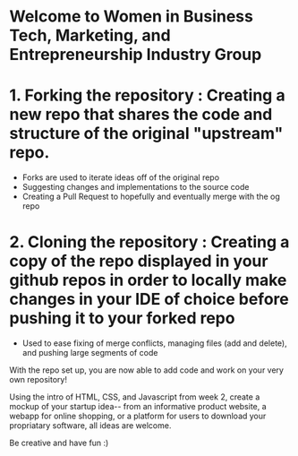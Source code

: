 # Welcome to Women in Business Tech, Marketing, and Entrepreneurship Industry Group

# 1. Forking the repository : Creating a new repo that shares the code and structure of the original "upstream" repo. 
- Forks are used to iterate ideas off of the original repo
- Suggesting changes and implementations to the source code
- Creating a Pull Request to hopefully and eventually merge with the og repo

# 2. Cloning the repository : Creating a copy of the repo displayed in your github repos in order to locally make changes in your IDE of choice before pushing it to your forked repo
- Used to ease fixing of merge conflicts, managing files (add and delete), and pushing large segments of code

With the repo set up, you are now able to add code and work on your very own repository!

Using the intro of HTML, CSS, and Javascript from week 2, create a mockup of your startup idea-- from an informative product website, a webapp for online shopping, or a platform for users to download your propriatary software, all ideas are welcome.

Be creative and have fun :) 
